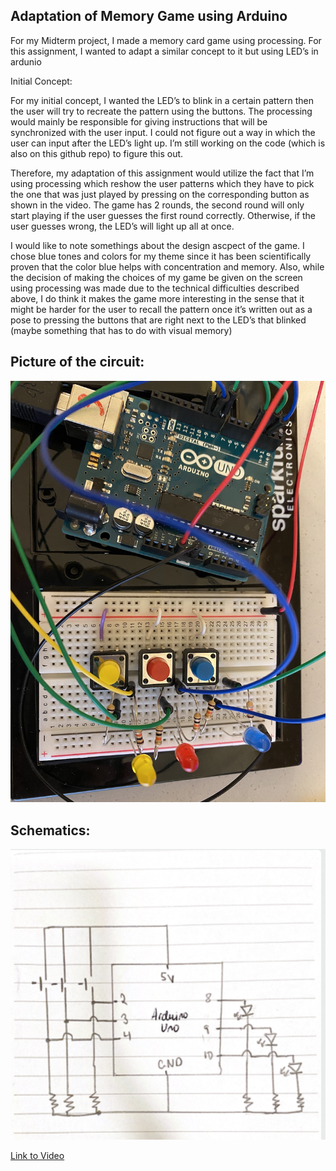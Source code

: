 ## Adaptation of Memory Game using Arduino

For my Midterm project, I made a memory card game using processing. For this assignment, I wanted to adapt a similar concept to it but using LED’s in ardunio 

Initial Concept: 

For my initial concept, I wanted the LED’s to blink in a certain pattern then the user will try to recreate the pattern using the buttons. The processing would mainly be responsible for giving instructions that will be synchronized with the user input. I could not figure out a way in which the user can input after the LED’s light up. I’m still working on the code (which is also on this github repo) to figure this out.

Therefore, my adaptation of this assignment would utilize the fact that I’m using processing which reshow the user patterns which they have to pick the one that was just played by pressing on the corresponding button as shown in the video.
The game has 2 rounds, the second round will only start playing if the user guesses the first round correctly. Otherwise, if the user guesses wrong, the LED’s will light up all at once. 

I would like to note somethings about the design ascpect of the game. I chose blue tones and colors for my theme since it has been scientifically proven that the color blue helps with concentration and memory. Also, while the decision of making the choices of my game be given on the screen using processing was made due to the technical difficulties described above, I do think it makes the game more interesting in the sense that it might be harder for the user to recall the pattern once it’s written out as a pose to pressing the buttons that are right next to the LED’s that blinked (maybe something that has to do with visual memory) 

## Picture of the circuit: 

![](https://github.com/LiyanIbrahim/intro-to-IM/blob/master/November24/Screen%20Shot%202020-11-22%20at%206.16.56%20PM.png) 

## Schematics:

![](https://github.com/LiyanIbrahim/intro-to-IM/blob/master/November24/Screen%20Shot%202020-11-22%20at%206.51.22%20PM.png)

[Link to Video](https://drive.google.com/drive/folders/1tAw7K2tEDLIeprzm2QANFFgC6XXiMrn-)
